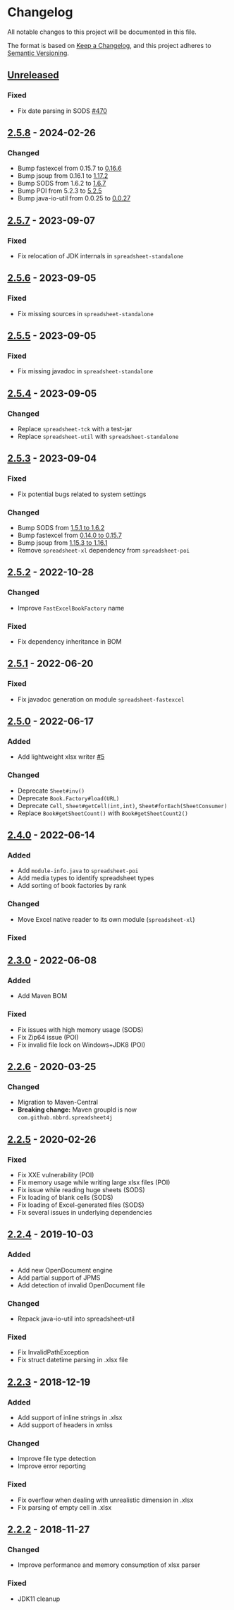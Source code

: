 # Changelog

All notable changes to this project will be documented in this file.

The format is based on [Keep a Changelog](https://keepachangelog.com/en/1.0.0/), and this project adheres
to [Semantic Versioning](https://semver.org/spec/v2.0.0.html).

## [Unreleased]

### Fixed

- Fix date parsing in SODS [#470](https://github.com/nbbrd/spreadsheet4j/issues/470)

## [2.5.8] - 2024-02-26

### Changed

- Bump fastexcel from 0.15.7 to [0.16.6](https://github.com/dhatim/fastexcel/compare/0.15.7...0.16.6)
- Bump jsoup from 0.16.1 to [1.17.2](https://github.com/jhy/jsoup/blob/master/change-archive.txt)
- Bump SODS from 1.6.2 to [1.6.7](https://github.com/miachm/SODS/compare/v1.6.2...v1.6.7)
- Bump POI from 5.2.3 to [5.2.5](https://poi.apache.org/changes.html)
- Bump java-io-util from 0.0.25 to [0.0.27](https://github.com/nbbrd/spreadsheet4j/blob/develop/CHANGELOG.md)

## [2.5.7] - 2023-09-07

### Fixed

- Fix relocation of JDK internals in `spreadsheet-standalone`

## [2.5.6] - 2023-09-05

### Fixed

- Fix missing sources in `spreadsheet-standalone`

## [2.5.5] - 2023-09-05

### Fixed

- Fix missing javadoc in `spreadsheet-standalone`

## [2.5.4] - 2023-09-05

### Changed

- Replace `spreadsheet-tck` with a test-jar
- Replace `spreadsheet-util` with `spreadsheet-standalone`

## [2.5.3] - 2023-09-04

### Fixed

- Fix potential bugs related to system settings

### Changed

- Bump SODS from [1.5.1 to 1.6.2](https://github.com/miachm/SODS/releases)
- Bump fastexcel from [0.14.0 to 0.15.7](https://github.com/dhatim/fastexcel/releases)
- Bump jsoup from [1.15.3 to 1.16.1](https://github.com/jhy/jsoup/blob/master/CHANGES)
- Remove `spreadsheet-xl` dependency from `spreadsheet-poi`

## [2.5.2] - 2022-10-28

### Changed

- Improve `FastExcelBookFactory` name

### Fixed

- Fix dependency inheritance in BOM

## [2.5.1] - 2022-06-20

### Fixed

- Fix javadoc generation on module `spreadsheet-fastexcel`

## [2.5.0] - 2022-06-17

### Added

- Add lightweight xlsx writer [#5](https://github.com/nbbrd/spreadsheet4j/issues/5)

### Changed

- Deprecate `Sheet#inv()`
- Deprecate `Book.Factory#load(URL)`
- Deprecate `Cell`, `Sheet#getCell(int,int)`, `Sheet#forEach(SheetConsumer)`
- Replace `Book#getSheetCount()` with `Book#getSheetCount2()`

## [2.4.0] - 2022-06-14

### Added

- Add `module-info.java` to `spreadsheet-poi`
- Add media types to identify spreadsheet types
- Add sorting of book factories by rank

### Changed

- Move Excel native reader to its own module (`spreadsheet-xl`)

### Fixed

## [2.3.0] - 2022-06-08

### Added

- Add Maven BOM

### Fixed

- Fix issues with high memory usage (SODS)
- Fix Zip64 issue (POI)
- Fix invalid file lock on Windows+JDK8 (POI)

## [2.2.6] - 2020-03-25

### Changed

- Migration to Maven-Central
- **Breaking change:** Maven groupId is now `com.github.nbbrd.spreadsheet4j`

## [2.2.5] - 2020-02-26

### Fixed

- Fix XXE vulnerability (POI)
- Fix memory usage while writing large xlsx files (POI)
- Fix issue while reading huge sheets (SODS)
- Fix loading of blank cells (SODS)
- Fix loading of Excel-generated files (SODS)
- Fix several issues in underlying dependencies

## [2.2.4] - 2019-10-03

### Added

- Add new OpenDocument engine
- Add partial support of JPMS
- Add detection of invalid OpenDocument file

### Changed

- Repack java-io-util into spreadsheet-util

### Fixed

- Fix InvalidPathException
- Fix struct datetime parsing in .xlsx file

## [2.2.3] - 2018-12-19

### Added

- Add support of inline strings in .xlsx
- Add support of headers in xmlss

### Changed

- Improve file type detection
- Improve error reporting

### Fixed

- Fix overflow when dealing with unrealistic dimension in .xlsx
- Fix parsing of empty cell in .xlsx

## [2.2.2] - 2018-11-27

### Changed

- Improve performance and memory consumption of xlsx parser

### Fixed

- JDK11 cleanup

[Unreleased]: https://github.com/nbbrd/spreadsheet4j/compare/v2.5.8...HEAD
[2.5.8]: https://github.com/nbbrd/spreadsheet4j/compare/v2.5.7...v2.5.8
[2.5.7]: https://github.com/nbbrd/spreadsheet4j/compare/v2.5.6...v2.5.7
[2.5.6]: https://github.com/nbbrd/spreadsheet4j/compare/v2.5.5...v2.5.6
[2.5.5]: https://github.com/nbbrd/spreadsheet4j/compare/v2.5.4...v2.5.5
[2.5.4]: https://github.com/nbbrd/spreadsheet4j/compare/v2.5.3...v2.5.4
[2.5.3]: https://github.com/nbbrd/spreadsheet4j/compare/v2.5.2...v2.5.3
[2.5.2]: https://github.com/nbbrd/spreadsheet4j/compare/v2.5.1...v2.5.2
[2.5.1]: https://github.com/nbbrd/spreadsheet4j/compare/v2.5.0...v2.5.1
[2.5.0]: https://github.com/nbbrd/spreadsheet4j/compare/v2.4.0...v2.5.0
[2.4.0]: https://github.com/nbbrd/spreadsheet4j/compare/v2.3.0...v2.4.0
[2.3.0]: https://github.com/nbbrd/spreadsheet4j/compare/v2.2.6...v2.3.0
[2.2.6]: https://github.com/nbbrd/spreadsheet4j/compare/v2.2.5...v2.2.6
[2.2.5]: https://github.com/nbbrd/spreadsheet4j/compare/v2.2.4...v2.2.5
[2.2.4]: https://github.com/nbbrd/spreadsheet4j/compare/v2.2.3...v2.2.4
[2.2.3]: https://github.com/nbbrd/spreadsheet4j/compare/v2.2.2...v2.2.3
[2.2.2]: https://github.com/nbbrd/spreadsheet4j/releases/tag/v2.2.2

